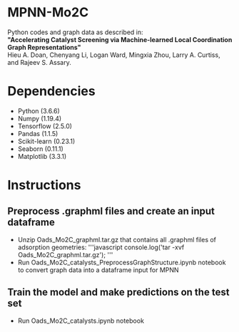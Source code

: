 # MPNN-Mo2C
Python codes and graph data as described in:\
**"Accelerating Catalyst Screening via Machine-learned Local Coordination Graph Representations"**\
Hieu A. Doan, Chenyang Li, Logan Ward, Mingxia Zhou, Larry A. Curtiss, and Rajeev S. Assary. 

# Dependencies
- Python (3.6.6) 
- Numpy (1.19.4)
- Tensorflow (2.5.0)
- Pandas (1.1.5)
- Scikit-learn (0.23.1)
- Seaborn (0.11.1)
- Matplotlib (3.3.1) 

# Instructions
## Preprocess .graphml files and create an input dataframe
- Unzip Oads_Mo2C_graphml.tar.gz that contains all .graphml files of adsorption geometries:
'''javascript
console.log('tar -xvf Oads_Mo2C_graphml.tar.gz');
'''
- Run Oads_Mo2C_catalysts_PreprocessGraphStructure.ipynb notebook to convert graph data into a dataframe input for MPNN 

## Train the model and make predictions on the test set
- Run Oads_Mo2C_catalysts.ipynb notebook

